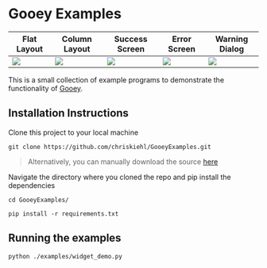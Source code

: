 # Gooey Examples

| Flat Layout | Column Layout |Success Screen | Error Screen | Warning Dialog |
|-------------|---------------|---------------|--------------|----------------|
| <img src="https://cloud.githubusercontent.com/assets/1408720/7950190/4414e54e-0965-11e5-964b-f717a7adaac6.jpg"> | <img src="https://cloud.githubusercontent.com/assets/1408720/7950189/4411b824-0965-11e5-905a-3a2b5df0efb3.jpg"> | <img src="https://cloud.githubusercontent.com/assets/1408720/7950192/44165442-0965-11e5-8edf-b8305353285f.jpg"> | <img src="https://cloud.githubusercontent.com/assets/1408720/7950188/4410dcce-0965-11e5-8243-c1d832c05887.jpg"> | <img src="https://cloud.githubusercontent.com/assets/1408720/7950191/4415432c-0965-11e5-9190-17f55460faf3.jpg"> | 

This is a small collection of example programs to demonstrate the functionality of [Gooey](https://github.com/chriskiehl/Gooey). 


## Installation Instructions 

Clone this project to your local machine

```
git clone https://github.com/chriskiehl/GooeyExamples.git
``` 

>Alternatively, you can manually download the source [here](https://github.com/chriskiehl/Gooey/archive/master.zip)

Navigate the directory where you cloned the repo and pip install the dependencies

```
cd GooeyExamples/

pip install -r requirements.txt 
``` 

## Running the examples

```
python ./examples/widget_demo.py
```






